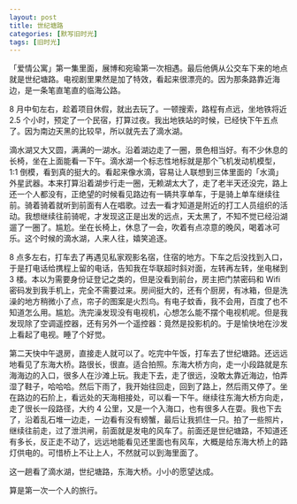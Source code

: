 ```yaml
---
layout: post
title: 世纪塘路
categories: [默写旧时光]
tags: [旧时光]
---
```


「爱情公寓」第一集里面，展博和宛瑜第一次相遇。最后他俩从公交车下来的地点就是世纪塘路。电视剧里果然是加了特效，看起来很漂亮的。因为那条路靠近海边，是一条笔直笔直的临海公路。

8 月中旬左右，趁着项目休假，就出去玩了。一顿搜索，路程有点远，坐地铁将近 2.5 个小时，预定了一个民宿，打算过夜。我出地铁站的时候，已经快下午五点了。因为南边天黑的比较早，所以就先去了滴水湖。

滴水湖又大又圆，满满的一湖水。沿着湖边走了一圈，景色相当好。有不少休息的长椅，坐在上面能看一下午。滴水湖一个标志性地标就是那个飞机发动机模型，1:1 倒模，看到真的挺大的。看起来像水滴，容易让人联想到三体里面的「水滴」外星武器。本来打算沿着湖步行走一圈，无赖湖太大了，走了老半天还没完，路上还一个人都没有，正绝望的时候看见路边有一辆共享单车，于是骑上单车继续往前。骑着骑着就听到前面有人在唱歌。过去一看才知道是附近的打工人员组织的活动。我想继续往前骑呢，才发现这正是出发的远点，天太黑了，不知不觉已经沿湖遛了一圈了。尴尬。坐在长椅上，休息了一会，吹着有点凉意的晚风，喝着冰可乐。这个时候的滴水湖，人来人往，嬉笑追逐。

8 点多左右，打车去了再遇见私家观影名宿，住宿的地方。下车之后没找到入口，于是打电话给携程上留的电话，告知我在华联超时斜对面，左转再左转，坐电梯到 3 楼。本以为需要身份证登记之类的，但是没看到前台，房主把门禁密码和 Wifi 密码发到我手机上，完全不需要过来。房间挺大的，还有个厨房，有冰箱，但是洗澡的地方稍微小了点，帘子的图案是火烈鸟。有电子蚊香，我不会用，百度了也不知道怎么用。尴尬。洗完澡发现没有电视机，心想怎么能不摆个电视机呢。但是我发现除了空调遥控器，还有另外一个遥控器：竟然是投影机的。于是愉快地在沙发上看起了电视。睡了个好觉。

第二天快中午退房，直接走人就可以了。吃完中午饭，打车去了世纪塘路。还远远地看见了东海大桥。路很长，很直。适合拍照。东海大桥方向，走一小段路就是东海海边的入口，很多人在沙滩上玩。我走下去，走了很远，没敢太靠近海边，怕弄湿了鞋子，哈哈哈。然后下雨了，我开始往回走，回到了路上，然后雨又停了。坐在路边的石阶上，看远处的天海相接处，可以看一下午。继续往东海大桥方向走，走了很长一段路径，大约 4 公里，又是一个入海口，也有很多人在耍。我也下去了，沿着乱石堆一边走，一边看有没有螃蟹，最后让我抓住一只。拍了一些照片，继续往前走，过了泄洪闸，前面就是发电的风车了。前面还是世纪塘路，不知道还有多长，反正走不动了，远远地能看见还里面也有风车，大概是给东海大桥上的路灯供电的。可惜桥上不让上人，不然就可以到海里面了。

这一趟看了滴水湖，世纪塘路，东海大桥。小小的愿望达成。

算是第一次一个人的旅行。
